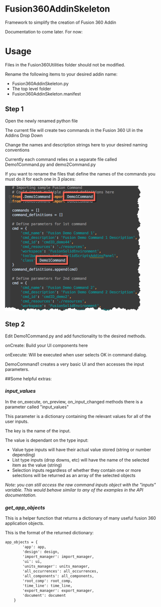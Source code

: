 # Fusion360AddinSkeleton
Framework to simplify the creation of Fusion 360 Addin

Documentation to come later. For now:



# Usage
Files in the Fusion360Utilities folder should not be modified.

Rename the following items to your desired addin name: 
* Fusion360AddinSkeleton.py 
* The top level folder
* Fusion360AddinSkeleton.manifest

## Step 1 
Open the newly renamed python file

The current file will create two commands in the Fusion 360 UI in the Addins Drop Down

Change the names and description strings here to your desired naming conventions

Currently each command relies on a separate file called Demo1Command.py and demo2Command.py

If you want to rename the files that define the names of the commands you must do it for each one in 3 places:

![Rename Command](./resources/rename_command.png)


## Step 2

Edit Demo1Command.py and add functionality to the desired methods.  

onCreate: Build your UI components here

onExecute: Will be executed when user selects OK in command dialog.

DemoCommand1 creates a very basic UI and then accesses the input parameters.

##Some helpful extras:

### _input_values_

In the on_execute, on_preview, on_input_changed methods there is a parameter called "input_values"

This parameter is a dictionary containing the relevant values for all of the user inputs.

The key is the name of the input.

The value is dependant on the type input:
* Value type inputs will have their actual value stored (string or number depending)
* List type inputs (drop downs, etc) will have the name of the selected item as the value (string)
* Selection inputs regardless of whether they contain one or more selections will be returned as an array of the selected objects

_Note: you can still access the raw command inputs object with the "inputs" variable.  This would behave similar to any of the examples in the API documentation._



### _get_app_objects_

This is a helper function that returns a dictionary of many useful fusion 360 application objects.

This is the format of the returned dictionary:
```
app_objects = {
        'app': app,
        'design': design,
        'import_manager': import_manager,
        'ui': ui,
        'units_manager': units_manager,
        'all_occurrences': all_occurrences,
        'all_components': all_components,
        'root_comp': root_comp,
        'time_line': time_line,
        'export_manager': export_manager,
        'document': document
    }
```

